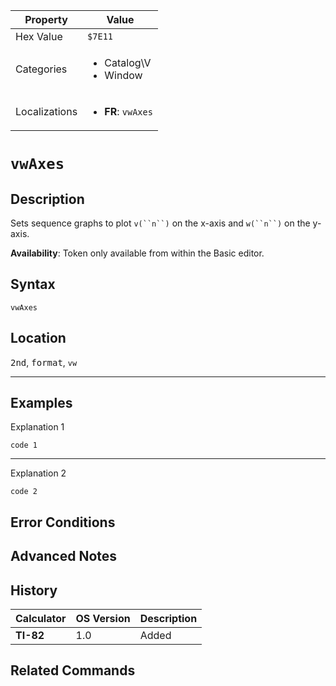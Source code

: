 | Property      | Value |
|---------------|-------|
| Hex Value     | `$7E11`|
| Categories    | <ul><li>Catalog\V</li><li>Window</li></ul> |
| Localizations | <ul><li><b>FR</b>: `vwAxes`</li></ul> |

# `vwAxes`

## Description
Sets sequence graphs to plot `v(``n``)` on the x-axis and `w(``n``)` on the y-axis.


<b>Availability</b>: Token only available from within the Basic editor.

## Syntax
`vwAxes`

## Location
<kbd>2nd</kbd>, <kbd>format</kbd>, `vw`
<hr>

## Examples

Explanation 1
```ti-basic
code 1
```
---
Explanation 2
```ti-basic
code 2
```

## Error Conditions


## Advanced Notes


## History
| Calculator | OS Version | Description |
|------------|------------|-------------|
| <b>TI-82</b> | 1.0 | Added

## Related Commands

    